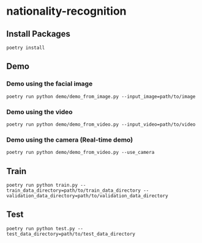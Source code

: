 # nationality-recognition
## Install Packages
```
poetry install
```

## Demo
### Demo using the facial image
```
poetry run python demo/demo_from_image.py --input_image=path/to/image
```

### Demo using the video
```
poetry run python demo/demo_from_video.py --input_video=path/to/video
```

### Demo using the camera (Real-time demo)
```
poetry run python demo/demo_from_video.py --use_camera
```

## Train
```
poetry run python train.py --train_data_directory=path/to/train_data_directory --validation_data_directory=path/to/validation_data_directory
```

## Test
```
poetry run python test.py --test_data_directory=path/to/test_data_directory
```
